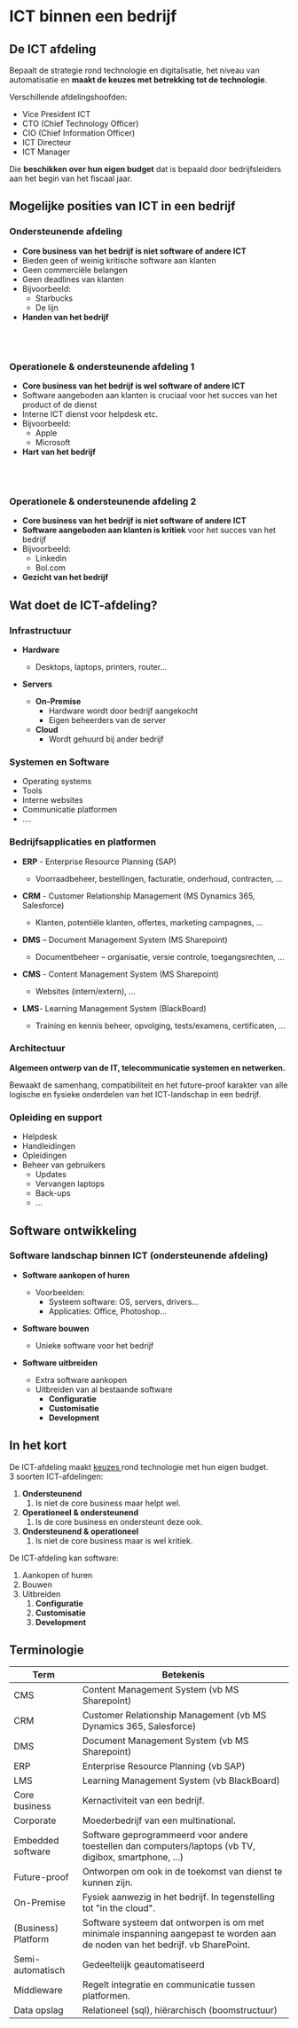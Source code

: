 # ICT binnen een bedrijf

## De ICT afdeling

Bepaalt de strategie rond technologie en digitalisatie, het niveau van automatisatie en **maakt de keuzes met betrekking tot de technologie**.

Verschillende afdelingshoofden:
- Vice President ICT
- CTO (Chief Technology Officer)
- CIO (Chief Information Officer)
- ICT Directeur
- ICT Manager

Die **beschikken over hun eigen budget** dat is bepaald door bedrijfsleiders aan het begin van het fiscaal jaar.

## Mogelijke posities van ICT in een bedrijf

### Ondersteunende afdeling
- **Core business van het bedrijf is niet software of andere ICT**
- Bieden geen of weinig kritische software aan klanten
- Geen commerciële belangen
- Geen deadlines van klanten
- Bijvoorbeeld:
    - Starbucks
    - De lijn
- **Handen van het bedrijf**

<!-- INVISIBLE CHARACTERS FOR SECTION LINE -->
<format style="underline">
⠀⠀⠀⠀⠀⠀⠀⠀⠀⠀⠀⠀⠀⠀⠀⠀⠀⠀⠀⠀⠀⠀⠀⠀⠀⠀⠀⠀⠀⠀⠀⠀⠀⠀⠀⠀⠀⠀⠀⠀⠀⠀⠀⠀⠀⠀⠀⠀⠀⠀⠀⠀⠀⠀⠀⠀⠀⠀⠀⠀⠀⠀⠀⠀⠀⠀⠀⠀⠀⠀⠀⠀⠀⠀⠀⠀⠀⠀⠀⠀⠀⠀⠀⠀⠀⠀⠀⠀⠀⠀⠀⠀⠀
</format>
<!-- INVISIBLE CHARACTERS FOR SECTION LINE -->

### Operationele & ondersteunende afdeling 1
- **Core business van het bedrijf is wel software of andere ICT**
- Software aangeboden aan klanten is cruciaal voor het succes van het product of de dienst
- Interne ICT dienst voor helpdesk etc.
- Bijvoorbeeld:
    - Apple
    - Microsoft
- **Hart van het bedrijf**

<!-- INVISIBLE CHARACTERS FOR SECTION LINE -->
<format style="underline">
⠀⠀⠀⠀⠀⠀⠀⠀⠀⠀⠀⠀⠀⠀⠀⠀⠀⠀⠀⠀⠀⠀⠀⠀⠀⠀⠀⠀⠀⠀⠀⠀⠀⠀⠀⠀⠀⠀⠀⠀⠀⠀⠀⠀⠀⠀⠀⠀⠀⠀⠀⠀⠀⠀⠀⠀⠀⠀⠀⠀⠀⠀⠀⠀⠀⠀⠀⠀⠀⠀⠀⠀⠀⠀⠀⠀⠀⠀⠀⠀⠀⠀⠀⠀⠀⠀⠀⠀⠀⠀⠀⠀⠀
</format>
<!-- INVISIBLE CHARACTERS FOR SECTION LINE -->

### Operationele & ondersteunende afdeling 2
- **Core business van het bedrijf is niet software of andere ICT**
- **Software aangeboden aan klanten is kritiek** voor het succes van het bedrijf
- Bijvoorbeeld:
    - Linkedin
    - Bol.com
- **Gezicht van het bedrijf**

## Wat doet de ICT-afdeling?

### Infrastructuur

- **Hardware**
    - Desktops, laptops, printers, router...

- **Servers**
    - **On-Premise**
        - Hardware wordt door bedrijf aangekocht
        - Eigen beheerders van de server
    - **Cloud**
        - Wordt gehuurd bij ander bedrijf

### Systemen en Software

- Operating systems
- Tools
- Interne websites
- Communicatie platformen
- ....

### Bedrijfsapplicaties en platformen

- **ERP** - Enterprise Resource Planning (SAP)
    - Voorraadbeheer, bestellingen, facturatie, onderhoud, contracten, ...

- **CRM** - Customer Relationship Management (MS Dynamics 365, Salesforce)
    - Klanten, potentiële klanten, offertes, marketing campagnes, ...

- **DMS** – Document Management System (MS Sharepoint)
    - Documentbeheer – organisatie, versie controle, toegangsrechten, ...

- **CMS** - Content Management System (MS Sharepoint)
    - Websites (intern/extern), ...

- **LMS**- Learning Management System (BlackBoard)
    - Training en kennis beheer, opvolging, tests/examens, certificaten, ...

### Architectuur
**Algemeen ontwerp van de IT, telecommunicatie systemen en netwerken.**

Bewaakt de samenhang, compatibiliteit en het future-proof karakter van alle logische en fysieke 
onderdelen van het ICT-landschap in een bedrijf.

### Opleiding en support
- Helpdesk
- Handleidingen
- Opleidingen
- Beheer van gebruikers
    - Updates
    - Vervangen laptops
    - Back-ups
    - ...

## Software ontwikkeling

### Software landschap binnen ICT (ondersteunende afdeling)
- **Software aankopen of huren**
    - Voorbeelden:
        - Systeem software: OS, servers, drivers...
        - Applicaties: Office, Photoshop...

- **Software bouwen**
    - Unieke software voor het bedrijf

- **Software uitbreiden**
    - Extra software aankopen
    - Uitbreiden van al bestaande software
        - **Configuratie**
        - **Customisatie**
        - **Development**

## In het kort
De ICT-afdeling maakt 
<a href="ICT-binnen-een-bedrijf.md#wat-doet-de-ict-afdeling" summary="Keuzes rond de infrastructuur, software, platformen...">
keuzes
</a> rond technologie met hun eigen budget.\
3 soorten ICT-afdelingen:
1. **Ondersteunend**
   1. Is niet de core business maar helpt wel.
2. **Operationeel & ondersteunend**
   1. Is de core business en ondersteunt deze ook.
3. **Ondersteunend & operationeel**
   1. Is niet de core business maar is wel kritiek.

De ICT-afdeling kan software:
1. Aankopen of huren
2. Bouwen
3. Uitbreiden
   1. **Configuratie**
   2. **Customisatie**
   3. **Development**



## **Terminologie**

| Term                | Betekenis                                                                                                                     |
| ------------------- | ----------------------------------------------------------------------------------------------------------------------------- |
| CMS                 | Content Management System (vb MS Sharepoint)                                                                                  |
| CRM                 | Customer Relationship Management (vb MS Dynamics 365, Salesforce)                                                             |
| DMS                 | Document Management System (vb MS Sharepoint)                                                                                 |
| ERP                 | Enterprise Resource Planning (vb SAP)                                                                                         |
| LMS                 | Learning Management System (vb BlackBoard)                                                                                    |
| Core business       | Kernactiviteit van een bedrijf.                                                                                               |
| Corporate           | Moederbedrijf van een multinational.                                                                                          |
| Embedded software   | Software geprogrammeerd voor andere toestellen dan computers/laptops (vb TV, digibox, smartphone, ...)                        |
| Future-proof        | Ontworpen om ook in de toekomst van dienst te kunnen zijn.                                                                    |
| On-Premise          | Fysiek aanwezig in het bedrijf. In tegenstelling tot "in the cloud".                                                          |
| (Business) Platform | Software systeem dat ontworpen is om met minimale inspanning aangepast te worden aan de noden van het bedrijf. vb SharePoint. |
| Semi-automatisch    | Gedeeltelijk geautomatiseerd                                                                                                  |
| Middleware          | Regelt integratie en communicatie tussen platformen.                                                                          |
| Data opslag         | Relationeel (sql), hiërarchisch (boomstructuur)                                                                               |

